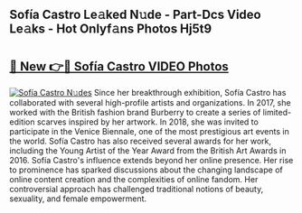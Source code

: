 ## Sofía Castro Le𝚊ked N𝚞de - Part-Dcs Video Le𝚊ks - Hot Onlyf𝚊ns Photos Hj5t9

# <h2><a href="http://ab90768.deff.icu/?id=Sof%c3%ada+Castro">🔗 New 👉🔴 Sofía Castro VIDEO Photos</a></h2>

[![Sofía Castro N𝚞des](https://i.imgur.com/rIISA9y.gif)](http://ab90768.deff.icu/?id=Sof%c3%ada+Castro)
Since her breakthrough exhibition, Sofía Castro has collaborated with several high-profile artists and organizations. In 2017, she worked with the British fashion brand Burberry to create a series of limited-edition scarves inspired by her artwork. In 2018, she was invited to participate in the Venice Biennale, one of the most prestigious art events in the world. Sofía Castro has also received several awards for her work, including the Young Artist of the Year Award from the British Art Awards in 2016. Sofía Castro's influence extends beyond her online presence. Her rise to prominence has sparked discussions about the changing landscape of online content creation and the complexities of online fandom. Her controversial approach has challenged traditional notions of beauty, sexuality, and female empowerment.
